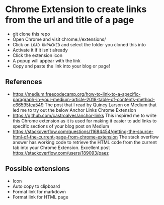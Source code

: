 # Chrome Extension to create links from the url and title of a page

- git clone this repo
- Open Chrome and visit chrome://extensions/
- Click on `LOAD UNPACKED` and select the folder you cloned this into
- Activate it if it isn't already
- Click the extension icon
- A popup will appear with the link
- Copy and paste the link into your blog or page!

## References

- https://medium.freecodecamp.org/how-to-link-to-a-specific-paragraph-in-your-medium-article-2018-table-of-contents-method-e66595fea549 The post that I read by Quincy Larson on Medium that led me to try out the below Anchor Links Chrome Extension
- https://github.com/castroalves/anchor-links This inspired me to write this Chrome extension as it is used for making it easier to add links to specific sections of your blog post on Medium
- https://stackoverflow.com/questions/11684454/getting-the-source-html-of-the-current-page-from-chrome-extension The stack overflow answer has working code to retrieve the HTML code from the current tab into your Chrome Extension. Excellent post https://stackoverflow.com/users/189093/paez

## Possible extensions

- Icon
- Auto copy to clipboard
- Format link for markdown
- Format link for HTML page
